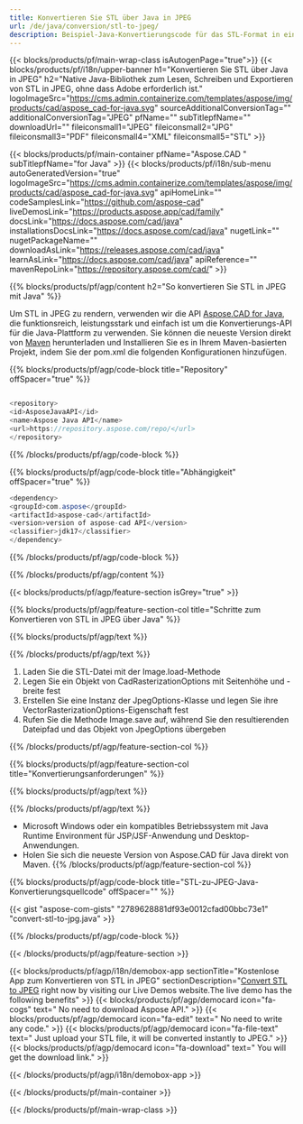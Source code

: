 ```yaml
---
title: Konvertieren Sie STL über Java in JPEG 
url: /de/java/conversion/stl-to-jpeg/ 
description: Beispiel-Java-Konvertierungscode für das STL-Format in eine JPEG-Datei. Verwenden Sie diesen Beispielcode, um STL in JPEG in jeder Web- oder Desktop-Java-basierten Anwendung zu konvertieren.
---
```


{{< blocks/products/pf/main-wrap-class isAutogenPage="true">}}
{{< blocks/products/pf/i18n/upper-banner h1="Konvertieren Sie STL über Java in JPEG" h2="Native Java-Bibliothek zum Lesen, Schreiben und Exportieren von STL in JPEG, ohne dass Adobe erforderlich ist." logoImageSrc="https://cms.admin.containerize.com/templates/aspose/img/products/cad/aspose_cad-for-java.svg" sourceAdditionalConversionTag="" additionalConversionTag="JPEG" pfName="" subTitlepfName="" downloadUrl="" fileiconsmall1="JPEG" fileiconsmall2="JPG" fileiconsmall3="PDF" fileiconsmall4="XML" fileiconsmall5="STL" >}}

{{< blocks/products/pf/main-container pfName="Aspose.CAD " subTitlepfName="for Java" >}}
{{< blocks/products/pf/i18n/sub-menu autoGeneratedVersion="true" logoImageSrc="https://cms.admin.containerize.com/templates/aspose/img/products/cad/aspose_cad-for-java.svg" apiHomeLink="" codeSamplesLink="https://github.com/aspose-cad" liveDemosLink="https://products.aspose.app/cad/family" docsLink="https://docs.aspose.com/cad/java" installationsDocsLink="https://docs.aspose.com/cad/java" nugetLink="" nugetPackageName="" downloadAsLink="https://releases.aspose.com/cad/java" learnAsLink="https://docs.aspose.com/cad/java" apiReference="" mavenRepoLink="https://repository.aspose.com/cad/" >}}

{{% blocks/products/pf/agp/content h2="So konvertieren Sie STL in JPEG mit Java" %}}

Um STL in JPEG zu rendern, verwenden wir die API <a href=https://products.aspose.com/cad/java>Aspose.CAD for Java</a>, die funktionsreich, leistungsstark und einfach ist um die Konvertierungs-API für die Java-Plattform zu verwenden. Sie können die neueste Version direkt von <a href=https://repository.aspose.com/cad/>Maven</a> herunterladen und Installieren Sie es in Ihrem Maven-basierten Projekt, indem Sie der pom.xml die folgenden Konfigurationen hinzufügen.

{{% blocks/products/pf/agp/code-block title="Repository" offSpacer="true" %}}

```cs

<repository>
<id>AsposeJavaAPI</id>
<name>Aspose Java API</name>
<url>https://repository.aspose.com/repo/</url>
</repository>

```

{{% /blocks/products/pf/agp/code-block %}}

{{% blocks/products/pf/agp/code-block title="Abhängigkeit" offSpacer="true" %}}

```cs
<dependency>
<groupId>com.aspose</groupId>
<artifactId>aspose-cad</artifactId>
<version>version of aspose-cad API</version>
<classifier>jdk17</classifier>
</dependency>

```

{{% /blocks/products/pf/agp/code-block %}}

{{% /blocks/products/pf/agp/content %}}

{{< blocks/products/pf/agp/feature-section isGrey="true" >}}

{{% blocks/products/pf/agp/feature-section-col title="Schritte zum Konvertieren von STL in JPEG über Java" %}}

{{% blocks/products/pf/agp/text %}}

{{% /blocks/products/pf/agp/text %}}

1. Laden Sie die STL-Datei mit der Image.load-Methode
1. Legen Sie ein Objekt von CadRasterizationOptions mit Seitenhöhe und -breite fest
1. Erstellen Sie eine Instanz der JpegOptions-Klasse und legen Sie ihre VectorRasterizationOptions-Eigenschaft fest
1. Rufen Sie die Methode Image.save auf, während Sie den resultierenden Dateipfad und das Objekt von JpegOptions übergeben

{{% /blocks/products/pf/agp/feature-section-col %}}

{{% blocks/products/pf/agp/feature-section-col title="Konvertierungsanforderungen" %}}

{{% blocks/products/pf/agp/text %}}

{{% /blocks/products/pf/agp/text %}}
- Microsoft Windows oder ein kompatibles Betriebssystem mit Java Runtime Environment für JSP/JSF-Anwendung und Desktop-Anwendungen.
- Holen Sie sich die neueste Version von Aspose.CAD für Java direkt von Maven.
{{% /blocks/products/pf/agp/feature-section-col %}}

{{% blocks/products/pf/agp/code-block title="STL-zu-JPEG-Java-Konvertierungsquellcode" offSpacer="" %}}

{{< gist "aspose-com-gists" "2789628881df93e0012cfad00bbc73e1" "convert-stl-to-jpg.java" >}}

{{% /blocks/products/pf/agp/code-block %}}

{{< /blocks/products/pf/agp/feature-section >}}

<!-- aboutfile Starts -->

{{< blocks/products/pf/agp/i18n/demobox-app sectionTitle="Kostenlose App zum Konvertieren von STL in JPEG" sectionDescription="[Convert STL to JPEG](https://products.aspose.app/cad/conversion/stl-to-jpeg) right now by visiting our Live Demos website.The live demo has the following benefits" >}}
        {{< blocks/products/pf/agp/democard icon="fa-cogs" text=" No need to download Aspose API." >}}
        {{< blocks/products/pf/agp/democard icon="fa-edit" text=" No need to write any code." >}}
        {{< blocks/products/pf/agp/democard icon="fa-file-text" text=" Just upload your STL file, it will be converted instantly to JPEG." >}}
        {{< blocks/products/pf/agp/democard icon="fa-download" text=" You will get the download link." >}}

   
{{< /blocks/products/pf/agp/i18n/demobox-app >}}

<!-- aboutfile Ends -->

{{< /blocks/products/pf/main-container >}}
    
{{< /blocks/products/pf/main-wrap-class >}}